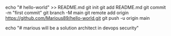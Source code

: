 echo "# hello-world" >> README.md
git init
git add README.md
git commit -m "first commit"
git branch -M main
git remote add origin https://github.com/Marious89/hello-world.git
git push -u origin main

echo "# marious will be a solution architect in devops security"
